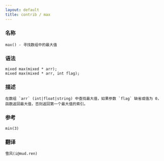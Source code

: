 ```yaml
---
layout: default
title: contrib / max
---
```


### 名称

    max() - 寻找数组中的最大值

### 语法

    mixed max(mixed * arr);
    mixed max(mixed * arr, int flag);

### 描述

    在数组 `arr` (int|float|string) 中查找最大值，如果参数 `flag` 缺省或值为 0，函数返回最大值，否则返回第一个最大值的索引。

### 参考

    min(3)

### 翻译 ###

    雪风(i@mud.ren)
